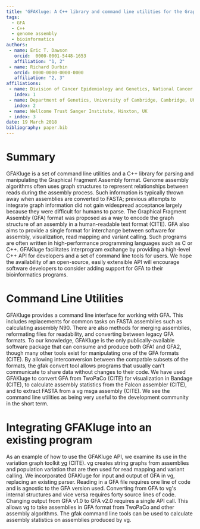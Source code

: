 ```yaml
---
title: 'GFAKluge: A C++ library and command line utilities for the Graphical Fragment Assembly formats.'
tags:
  - GFA
  - C++
  - genome assembly
  - bioinformatics
authors:
 - name: Eric T. Dawson
   orcid:  0000-0001-5448-1653
   affiliation: "1, 2"
 - name: Richard Durbin
   orcid: 0000-0000-0000-0000
   affiliation: "2, 3"
affiliations:
 - name: Division of Cancer Epidemiology and Genetics, National Cancer Institute, Rockville, MD, USA
   index: 1
 - name: Department of Genetics, University of Cambridge, Cambridge, UK
   index: 2
 - name: Wellcome Trust Sanger Institute, Hinxton, UK
 - index: 3
date: 19 March 2018
bibliography: paper.bib
---
```


# Summary
GFAKluge is a set of command line utilities and a C++ library for parsing and
manipulating the Graphical Fragment Assembly format. 
Genome assembly algorithms often uses graph structures
to represent relationships between reads during the assembly process. Such information
is typically thrown away when assemblies are converted to FASTA; previous attempts to integrate 
graph information did not gain widespread acceptance largely because
they were difficult for humans to parse. The Graphical Fragment Assembly
(GFA) format was proposed as a way to encode the graph structure of an assembly in a human-readable
text format (CITE). 
GFA also aims to provide a single format for interchange between software for assembly,
visualization, read mapping and variant calling. Such programs are often written in high-performance
programming languages such as C or C++. GFAKluge facilitates interprogram exchange by providing
a high-level C++ API for developers and a set of command line tools for users. We hope the availability of an open-source,
easily extensible API will encourage software developers to consider adding support for GFA to their
bioinformatics programs.

# Command Line Utilities
GFAKluge provides a command line interface for working with GFA. This includes replacements for
common tasks on FASTA assemblies such as calculating assembly N90. There are also methods for merging
assemblies, reformating files for readability, and converting between legacy GFA formats. To our knowledge,
GFAKluge is the only publically-available software package that can consume and produce both GFA1 and GFA2, though many other tools
exist for manipulating one of the GFA formats (CITE). By allowing interconversion
between the compatble subsets of the formats, the gfak convert tool allows programs that usually can't communicate to share data
without changes to their code. We have used GFAKluge to convert GFA from TwoPaCo (CITE) for visualization in Bandage (CITE), to calculate assembly
statistics from the Falcon assembler (CITE), and to extract FASTA from a vg msga assembly (CITE). We see the command line utilities as being very useful
to the development community in the short term.

# Integrating GFAKluge into an existing program
As an example of how to use the GFAKluge API, we examine its use in the variation graph toolkit [vg](https://github.com/vgteam/vg) (CITE).
vg creates string graphs from assemblies and population variation that are then used for read mapping and variant calling. We incorporated
GFAKluge for input and output of GFA in vg, replacing an existing parser. Reading in a GFA file requires one line of code and is agnostic to
the GFA version used. Converting from GFA to vg's internal structures and vice versa requires forty source lines of code. Changing output from
GFA v1.0 to GFA v2.0 requires a single API call. This allows vg to take assemblies in GFA format from TwoPaCo and other assembly algorithms.
The gfak command line tools can be used to calculate assembly statistics on assemblies produced by vg.

